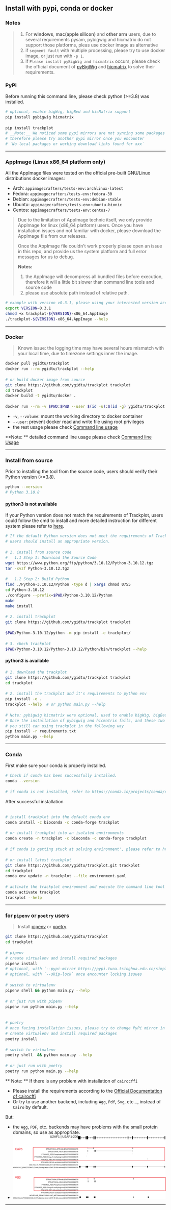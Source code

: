 
## Install with pypi, conda or docker

### Notes
>1. For **windows**, **mac(apple silicon)** and **other arm** users, due to several requirements pysam, pybigwig and hicmatrix do not support those platforms, pleas use docker image as alternative 
>2. if `segment fault` with multiple processing, please try to use docker image, or just run with `-p 1`.
>3. if `Please install pyBigWig and hicmatrix` occurs, please check the official document of 
    [pyBigWig](https://github.com/deeptools/pyBigWig) and [hicmatrix](https://github.com/deeptools/HiCMatrix) 
    to solve their requirements.

### PyPi

Before running this command line, please check python (>=3.8) was installed.

```bash
# optional, enable bigWig, bigBed and hicMatrix support
pip install pybigwig hicmatrix

pip install trackplot
# __Note:__ We noticed some pypi mirrors are not syncing some packages we depend on, 
# therefore please try another pypi mirror once you encounter 
# `No local packages or working download links found for xxx` 
```
---
### AppImage (Linux x86_64 platform only)

All the AppImage files were tested on the official pre-built GNU/Linux distributions docker images:
- Arch: `appimagecrafters/tests-env:archlinux-latest`
- Fedora: `appimagecrafters/tests-env:fedora-30`
- Debian: `appimagecrafters/tests-env:debian-stable`
- Ubuntu: `appimagecrafters/tests-env:ubuntu-bionic`
- Centos: `appimagecrafters/tests-env:centos-7`

>Due to the limitation of AppImage technic itself, we only provide AppImage for linux (x86_64 platform) users.
Once you have installation issues and not familiar with docker, 
please download the AppImage file from our releases.
> 
> Once the AppImage file couldn't work properly please open an issue in this repo, 
and provide us the system platform and full error messages for us to debug.
> 
> **Notes:** 
> 1. the AppImage will decompress all bundled files before execution, 
> therefore it will a little bit slower than command line tools and source code
> 2. please use absolute path instead of relative path.

```bash
# example with version v0.3.1, please using your interested version according to your needs
export VERSION=0.3.1
chmod +x trackplot-${VERSION}-x86_64.AppImage
./trackplot-${VERSION}-x86_64.AppImage --help
```

---


### Docker

> Known issue: the logging time may have several hours mismatch with your local time, due to timezone settings inner the image.

```bash
docker pull ygidtu/trackplot
docker run --rm ygidtu/trackplot --help

# or build docker image from source
git clone https://github.com/ygidtu/trackplot trackplot
cd trackplot
docker build -t ygidtu/docker .

docker run --rm -v $PWD:$PWD --user $(id -u):$(id -g) ygidtu/trackplot --help

```
- `-v`, `--volume`: mount the working directory to docker container
- `--user`: prevent docker read and write file using root privileges
- the rest usage please check [Command line usage](./command.md)

**Note: ** detailed command line usage please check [Command line Usage](./command.md)


---

### Install from source

Prior to installing the tool from the source code, users should verify their Python version (>=3.8).

```bash
python --version
# Python 3.10.8
```

#### python3 is not available 

If your Python version does not match the requirements of Trackplot, users could follow the cmd to install and more detailed instruction for different system please refer to [here](https://realpython.com/installing-python/).  

```bash
# If the default Python version does not meet the requirements of Trackplot, 
# users should install an appropriate version. 

# 1. install from source code
#   1.1 Step 1: Download the Source Code 
wget https://www.python.org/ftp/python/3.10.12/Python-3.10.12.tgz
tar -xvzf Python-3.10.12.tgz

#   1.2 Step 2: Build Python
find ./Python-3.10.12/Python -type d | xargs chmod 0755
cd Python-3.10.12
./configure --prefix=$PWD/Python-3.10.12/Python
make
make install

# 2. install trackplot
git clone https://github.com/ygidtu/trackplot trackplot

$PWD/Python-3.10.12/python -m pip install -e trackplot/

# 3. check trackplot
$PWD/Python-3.10.12/Python-3.10.12/Python/bin/trackplot --help

```

#### python3 is available

```bash
# 1. download the trackplot
git clone https://github.com/ygidtu/trackplot trackplot
cd trackplot

# 2. install the trackplot and it's requirements to python env
pip install -e .
trackplot --help  # or python main.py --help

# Note: pybigwig hicmatrix were optional, used to enable bigWig, bigBed and hicMatrix support
# Once the installation of pybigwig and hicmatrix fails, and these two formats are not necessary, 
# you still can using trackplot in the following way
pip install -r requirements.txt
python main.py --help
```

---

### Conda

First make sure your conda is properly installed.

```bash
# Check if conda has been successfully installed.
conda --version

# if conda is not installed, refer to https://conda.io/projects/conda/en/latest/user-guide/install/download.html

```

After successful installation

```bash

# install trackplot into the default conda env 
conda install -c bioconda -c conda-forge trackplot

# or install trackplot into an isolated environments
conda create -n trackplot -c bioconda -c conda-forge trackplot

# if conda is getting stuck at solving environment', please refer to https://stackoverflow.com/a/66963979

# or install latest trackplot  
git clone https://github.com/ygidtu/trackplot.git trackplot
cd trackplot
conda env update -n trackplot --file environment.yaml

# activate the trackplot environment and execute the command line tool
conda activate trackplot
trackplot --help
```

---

### for `pipenv` or `poetry` users

> Install [pipenv](https://pipenv.pypa.io/en/latest/) or [poetry](https://python-poetry.org)  

```bash
git clone https://github.com/ygidtu/trackplot
cd trackplot

# pipenv
# create virtualenv and install required packages
pipenv install
# optional, with `--pypi-mirror https://pypi.tuna.tsinghua.edu.cn/simple` to specify your faverate PyPi mirror
# optional, with `--skip-lock` once encounter locking issues

# switch to virtualenv
pipenv shell && python main.py --help

# or just run with pipenv
pipenv run python main.py --help


# poetry
# once facing installation issues, please try to change PyPi mirror in tool.poetry.source section of pyproject.toml 
# create virtualenv and install required packages
poetry install

# switch to virtualenv
poetry shell  && python main.py --help

# or just run with poetry
poetry run python main.py --help
```

** Note: **
If there is any problem with installation of `cairocffi`

- Please install the requirements according to the [Official Documentation of cairocffi](https://cairocffi.readthedocs.io/en/stable/overview.html)
- Or try to use another backend, including `Agg`, `Pdf`, `Svg`, etc..., instead of `Cairo` by default.

But:
- the `Agg`, `PDF`, etc. backends may have problems with the small protein domains, so use as appropriate.
- ![](imgs/cmd/1.svg)

---
